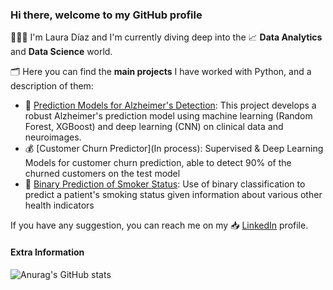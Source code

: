 ### Hi there, welcome to my GitHub profile

👨🏽‍💻 I'm Laura Díaz and I'm currently diving deep into the 📈 **Data Analytics** and **Data Science** world. 

🗂 Here you can find the **main projects** I have worked with Python, and a description of them:
* 🧠 [Prediction Models for Alzheimer's Detection](https://github.com/lauradiazmm/Alzheimer-s-Project): This project develops a robust Alzheimer's prediction model using machine learning (Random Forest, XGBoost) and deep learning (CNN) on clinical data and neuroimages.
* 💰 [Customer Churn Predictor](In process): Supervised & Deep Learning Models for customer churn prediction, able to detect 90% of the churned customers on the test model
* 🚬 [Binary Prediction of Smoker Status](): Use of binary classification to predict a patient's smoking status given information about various other health indicators

If you have any suggestion, you can reach me on my 📥 [LinkedIn](https://www.linkedin.com/in/laura-d-95559187/) profile.

#### Extra Information

![Anurag's GitHub stats](https://github-readme-stats.vercel.app/api?username=lauradiazmm&show_icons=true&theme=radical)






